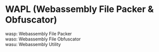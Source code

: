 # WAPL (Webassembly File Packer & Obfuscator)
wasp: Webassembly File Packer  
waso: Webassembly File Obfuscator  
wasu: Webassembly Utility  
